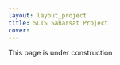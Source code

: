 ```yaml
---
layout: layout_project
title: SLTS Saharsat Project
cover:
---
```


This page is under construction
